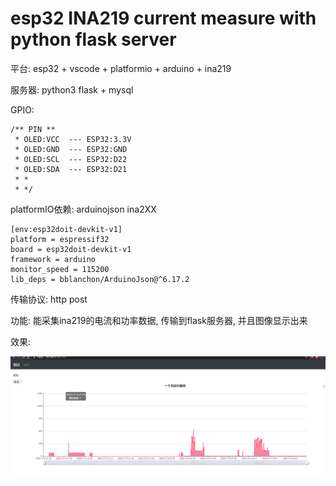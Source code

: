 # esp32 INA219 current measure with python flask server

平台: esp32 + vscode + platformio + arduino + ina219

服务器: python3 flask + mysql

GPIO:

```
/** PIN **
 * OLED:VCC  --- ESP32:3.3V
 * OLED:GND  --- ESP32:GND
 * OLED:SCL  --- ESP32:D22
 * OLED:SDA  --- ESP32:D21
 * * 
 * */

```

platformIO依赖: arduinojson  ina2XX

```
[env:esp32doit-devkit-v1]
platform = espressif32
board = esp32doit-devkit-v1
framework = arduino
monitor_speed = 115200
lib_deps = bblanchon/ArduinoJson@^6.17.2
```



传输协议: http post

功能:  能采集ina219的电流和功率数据, 传输到flask服务器, 并且图像显示出来

效果:

![image-20201215221140808](README.assets/image-20201215221140808.png)